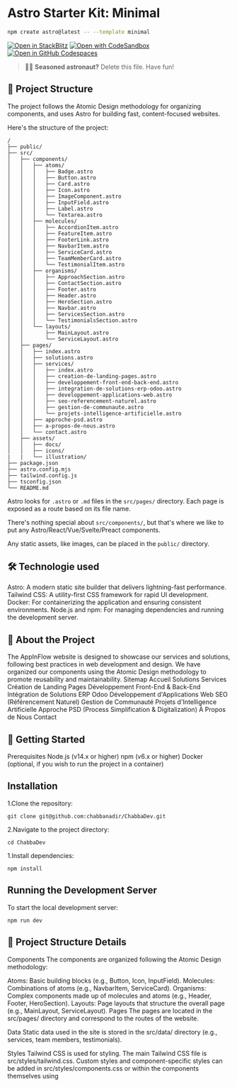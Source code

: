 # Astro Starter Kit: Minimal

```sh
npm create astro@latest -- --template minimal
```

[![Open in StackBlitz](https://developer.stackblitz.com/img/open_in_stackblitz.svg)](https://stackblitz.com/github/withastro/astro/tree/latest/examples/minimal)
[![Open with CodeSandbox](https://assets.codesandbox.io/github/button-edit-lime.svg)](https://codesandbox.io/p/sandbox/github/withastro/astro/tree/latest/examples/minimal)
[![Open in GitHub Codespaces](https://github.com/codespaces/badge.svg)](https://codespaces.new/withastro/astro?devcontainer_path=.devcontainer/minimal/devcontainer.json)

> 🧑‍🚀 **Seasoned astronaut?** Delete this file. Have fun!

## 🚀 Project Structure

The project follows the Atomic Design methodology for organizing components, and uses Astro for building fast, content-focused websites.

Here's the structure of the project:
```text
/
├── public/
├── src/
│   ├── components/
│   │   ├── atoms/
│   │   │   ├── Badge.astro
│   │   │   ├── Button.astro
│   │   │   ├── Card.astro
│   │   │   ├── Icon.astro
│   │   │   ├── ImageComponent.astro
│   │   │   ├── InputField.astro
│   │   │   ├── Label.astro
│   │   │   └── Textarea.astro
│   │   ├── molecules/
│   │   │   ├── AccordionItem.astro
│   │   │   ├── FeatureItem.astro
│   │   │   ├── FooterLink.astro
│   │   │   ├── NavbarItem.astro
│   │   │   ├── ServiceCard.astro
│   │   │   ├── TeamMemberCard.astro
│   │   │   └── TestimonialItem.astro
│   │   ├── organisms/
│   │   │   ├── ApproachSection.astro
│   │   │   ├── ContactSection.astro
│   │   │   ├── Footer.astro
│   │   │   ├── Header.astro
│   │   │   ├── HeroSection.astro
│   │   │   ├── Navbar.astro
│   │   │   ├── ServicesSection.astro
│   │   │   └── TestimonialsSection.astro
│   │   └── layouts/
│   │       ├── MainLayout.astro
│   │       └── ServiceLayout.astro
│   ├── pages/
│   │   ├── index.astro
│   │   ├── solutions.astro
│   │   ├── services/
│   │   │   ├── index.astro
│   │   │   ├── creation-de-landing-pages.astro
│   │   │   ├── developpement-front-end-back-end.astro
│   │   │   ├── integration-de-solutions-erp-odoo.astro
│   │   │   ├── developpement-applications-web.astro
│   │   │   ├── seo-referencement-naturel.astro
│   │   │   ├── gestion-de-communaute.astro
│   │   │   └── projets-intelligence-artificielle.astro
│   │   ├── approche-psd.astro
│   │   ├── a-propos-de-nous.astro
│   │   └── contact.astro
│   ├── assets/
│   │   ├── docs/
│   │   ├── icons/
|   |   └── illustration/ 
├── package.json
├── astro.config.mjs
├── tailwind.config.js
├── tsconfig.json
└── README.md
```

Astro looks for `.astro` or `.md` files in the `src/pages/` directory. Each page is exposed as a route based on its file name.

There's nothing special about `src/components/`, but that's where we like to put any Astro/React/Vue/Svelte/Preact components.

Any static assets, like images, can be placed in the `public/` directory.


## 🛠️ Technologie used

Astro: A modern static site builder that delivers lightning-fast performance.
Tailwind CSS: A utility-first CSS framework for rapid UI development.
Docker: For containerizing the application and ensuring consistent environments.
Node.js and npm: For managing dependencies and running the development server.

## 📖 About the Project

The AppInFlow website is designed to showcase our services and solutions, following best practices in web development and design. We have organized our components using the Atomic Design methodology to promote reusability and maintainability.
Sitemap
Accueil
Solutions
Services
Création de Landing Pages
Développement Front-End & Back-End
Intégration de Solutions ERP Odoo
Développement d'Applications Web
SEO (Référencement Naturel)
Gestion de Communauté
Projets d'Intelligence Artificielle
Approche PSD (Process Simplification & Digitalization)
À Propos de Nous
Contact

## 🔧 Getting Started

Prerequisites
Node.js (v14.x or higher)
npm (v6.x or higher)
Docker (optional, if you wish to run the project in a container)

## Installation

1.Clone the repository:
    
```text
git clone git@github.com:chabbanadir/ChabbaDev.git
```
2.Navigate to the project directory:
```text
cd ChabbaDev
```
1.Install dependencies:
```text
npm install
```

## Running the Development Server

To start the local development server:
```text
npm run dev
```

## 🧩 Project Structure Details

Components
The components are organized following the Atomic Design methodology:

Atoms: Basic building blocks (e.g., Button, Icon, InputField).
Molecules: Combinations of atoms (e.g., NavbarItem, ServiceCard).
Organisms: Complex components made up of molecules and atoms (e.g., Header, Footer, HeroSection).
Layouts: Page layouts that structure the overall page (e.g., MainLayout, ServiceLayout).
Pages
The pages are located in the src/pages/ directory and correspond to the routes of the website.

Data
Static data used in the site is stored in the src/data/ directory (e.g., services, team members, testimonials).

Styles
Tailwind CSS is used for styling. The main Tailwind CSS file is src/styles/tailwind.css.
Custom styles and component-specific styles can be added in src/styles/components.css or within the components themselves using <style> blocks.

## 🧞 Commands

All commands are run from the root of the project, from a terminal:

| Command                   | Action                                           |
| :------------------------ | :----------------------------------------------- |
| `npm install`             | Installs dependencies                            |
| `npm run dev`             | Starts local dev server at `localhost:4321`      |
| `npm run build`           | Build your production site to `./dist/`          |
| `npm run preview`         | Preview your build locally, before deploying     |
| `npm run astro ...`       | Run CLI commands like `astro add`, `astro check` |
| `npm run astro -- --help` | Get help using the Astro CLI                     |

## 🐳 Using Docker (Optional)

If you prefer to run the project within a Docker container:

1.Build the Docker image:
```text
npm run dev
```
2.Run the Docker container:
```text
docker run -p 4321:4321 appinflow-website
```
The site will be accessible at http://localhost:4321.

## 👥 Contributing
We welcome contributions! Please open an issue or submit a pull request.

## 📄 License
This project is licensed under the MIT License.

##  📞 Contact
For questions or support, please contact us at moh.chabba@gmail.com.
